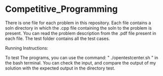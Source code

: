 # Competitive_Programming

There is one file for each problem in this repository. Each file contains a soln directory in which the .cpp file containing the soln to the problem is present.
You can read the problem description from the .pdf file present in each file. The test folder contains all the test cases.

Running Instructions:

To test The programs, you can use the command: " ./opentestcenter.sh " in the  bash terminal.
You can check the input, and compare the output of my solution with the expected output in the directory test.
